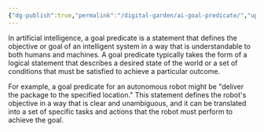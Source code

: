 ```yaml
---
{"dg-publish":true,"permalink":"/digital-garden/ai-goal-predicate/","updated":"2023-12-06T16:37:22.862-07:00"}
---
```


In artificial intelligence, a goal predicate is a statement that defines the objective or goal of an intelligent system in a way that is understandable to both humans and machines. A goal predicate typically takes the form of a logical statement that describes a desired state of the world or a set of conditions that must be satisfied to achieve a particular outcome.

For example, a goal predicate for an autonomous robot might be "deliver the package to the specified location." This statement defines the robot's objective in a way that is clear and unambiguous, and it can be translated into a set of specific tasks and actions that the robot must perform to achieve the goal.